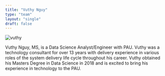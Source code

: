 ```yaml
---
title: "Vuthy Nguy"
type: "team"
layout: "single"
draft: false
---
```


<img src="/img/vuthy.JPG" alt="vuthy" class="avatar-large img-circle">


Vuthy Nguy, MS, is a Data Science Analyst/Engineer with PAU. 
Vuthy was a technology consultant for over 13 years with delivery experience in various roles of the system delivery life cycle throughout his career. Vuthy obtained his Masters Degree in Data Science in 2018 and is excited to bring his experience in technology to the PAU.


